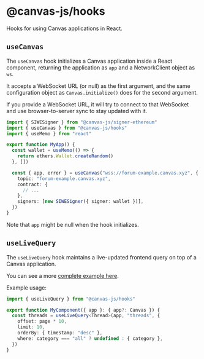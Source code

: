 # @canvas-js/hooks

Hooks for using Canvas applications in React.

## `useCanvas`

The `useCanvas` hook initializes a Canvas application inside a React component,
returning the application as `app` and a NetworkClient object as `ws`.

It accepts a WebSocket URL (or null) as the first argument, and the
same configuration object as `Canvas.initialize()` does for the second argument.

If you provide a WebSocket URL, it will try to connect to that WebSocket and
use browser-to-server sync to stay updated with it.

```ts
import { SIWESigner } from "@canvas-js/signer-ethereum"
import { useCanvas } from "@canvas-js/hooks"
import { useMemo } from "react"

export function MyApp() {
  const wallet = useMemo(() => {
    return ethers.Wallet.createRandom()
  }, [])

  const { app, error } = useCanvas("wss://forum-example.canvas.xyz", {
    topic: "forum-example.canvas.xyz",
    contract: {
      // ...
    },
    signers: [new SIWESigner({ signer: wallet })],
  })
}
```

Note that `app` might be null when the hook initializes.

## `useLiveQuery`

The `useLiveQuery` hook maintains a live-updated frontend query on top of a Canvas application.

You can see a more [complete example here](/api/core.html#subscribing-to-live-queries).

Example usage:

```ts
import { useLiveQuery } from "@canvas-js/hooks"

export function MyComponent({ app }: { app?: Canvas }) {
  const threads = useLiveQuery<Thread>(app, "threads", {
    offset: page * 10,
    limit: 10,
    orderBy: { timestamp: "desc" },
    where: category === "all" ? undefined : { category },
  })
}
```
